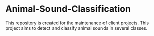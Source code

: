 # Animal-Sound-Classification
This repository is created for the maintenance of client projects. This project aims to detect and classify animal sounds in several classes.
